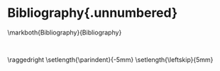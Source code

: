 # Bibliography{.unnumbered}

\markboth{Bibliography}{Bibliography}

&nbsp;

\raggedright
\setlength{\parindent}{-5mm}
\setlength{\leftskip}{5mm}

